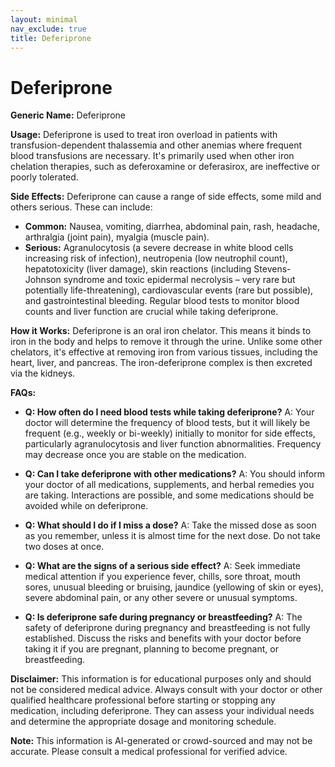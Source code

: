 ```yaml
---
layout: minimal
nav_exclude: true
title: Deferiprone
---
```


# Deferiprone

**Generic Name:** Deferiprone

**Usage:** Deferiprone is used to treat iron overload in patients with transfusion-dependent thalassemia and other anemias where frequent blood transfusions are necessary. It's primarily used when other iron chelation therapies, such as deferoxamine or deferasirox, are ineffective or poorly tolerated.

**Side Effects:** Deferiprone can cause a range of side effects, some mild and others serious.  These can include:

* **Common:** Nausea, vomiting, diarrhea, abdominal pain, rash, headache, arthralgia (joint pain), myalgia (muscle pain).
* **Serious:** Agranulocytosis (a severe decrease in white blood cells increasing risk of infection), neutropenia (low neutrophil count), hepatotoxicity (liver damage),  skin reactions (including Stevens-Johnson syndrome and toxic epidermal necrolysis – very rare but potentially life-threatening), cardiovascular events (rare but possible), and gastrointestinal bleeding.  Regular blood tests to monitor blood counts and liver function are crucial while taking deferiprone.


**How it Works:** Deferiprone is an oral iron chelator.  This means it binds to iron in the body and helps to remove it through the urine.  Unlike some other chelators, it's effective at removing iron from various tissues, including the heart, liver, and pancreas.  The iron-deferiprone complex is then excreted via the kidneys.

**FAQs:**

* **Q: How often do I need blood tests while taking deferiprone?**  A:  Your doctor will determine the frequency of blood tests, but it will likely be frequent (e.g., weekly or bi-weekly) initially to monitor for side effects, particularly agranulocytosis and liver function abnormalities.  Frequency may decrease once you are stable on the medication.

* **Q: Can I take deferiprone with other medications?** A:  You should inform your doctor of all medications, supplements, and herbal remedies you are taking.  Interactions are possible, and some medications should be avoided while on deferiprone.

* **Q: What should I do if I miss a dose?** A:  Take the missed dose as soon as you remember, unless it is almost time for the next dose. Do not take two doses at once.

* **Q: What are the signs of a serious side effect?** A:  Seek immediate medical attention if you experience fever, chills, sore throat, mouth sores, unusual bleeding or bruising, jaundice (yellowing of skin or eyes), severe abdominal pain, or any other severe or unusual symptoms.

* **Q: Is deferiprone safe during pregnancy or breastfeeding?** A:  The safety of deferiprone during pregnancy and breastfeeding is not fully established. Discuss the risks and benefits with your doctor before taking it if you are pregnant, planning to become pregnant, or breastfeeding.

**Disclaimer:** This information is for educational purposes only and should not be considered medical advice.  Always consult with your doctor or other qualified healthcare professional before starting or stopping any medication, including deferiprone. They can assess your individual needs and determine the appropriate dosage and monitoring schedule.


**Note:** This information is AI-generated or crowd-sourced and may not be accurate. Please consult a medical professional for verified advice.